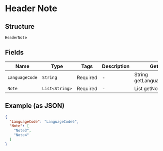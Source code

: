 
# Header Note

## Structure

`HeaderNote`

## Fields

| Name | Type | Tags | Description | Getter | Setter |
|  --- | --- | --- | --- | --- | --- |
| `LanguageCode` | `String` | Required | - | String getLanguageCode() | setLanguageCode(String languageCode) |
| `Note` | `List<String>` | Required | - | List<String> getNote() | setNote(List<String> note) |

## Example (as JSON)

```json
{
  "LanguageCode": "LanguageCode6",
  "Note": [
    "Note3",
    "Note4"
  ]
}
```

